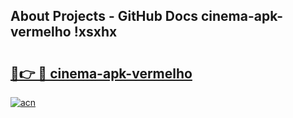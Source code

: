 ## About Projects - GitHub Docs cinema-apk-vermelho !xsxhx

# <h2><a href="https://andorid.site?title=cinema-apk-vermelho&ref=14PRO">🔗👉 🔴 cinema-apk-vermelho</a></h2>

[![acn](https://github.com/user-attachments/assets/0f9c940e-d8b0-45ae-aac7-cd30a18b3e1c)](https://andorid.site?title=cinema-apk-vermelho&ref=14PRO)

